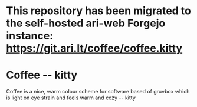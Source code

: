 # This repository has been migrated to the self-hosted ari-web Forgejo instance: <https://git.ari.lt/coffee/coffee.kitty>
# Coffee -- kitty

Coffee is a nice, warm colour scheme for software based of gruvbox which is light on eye strain and feels warm and cozy -- kitty


